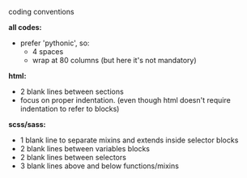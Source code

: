 coding conventions

__all codes:__
- prefer 'pythonic', so:
    - 4 spaces
    - wrap at 80 columns (but here it's not mandatory)

__html:__
- 2 blank lines between sections
- focus on proper indentation. (even though html doesn't require indentation to refer to blocks)

__scss/sass:__
- 1 blank line to separate mixins and extends inside selector blocks
- 2 blank lines between variables blocks
- 2 blank lines between selectors
- 3 blank lines above and below functions/mixins
